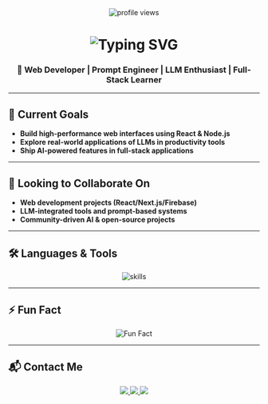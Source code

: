 <!-- README.md -->

<div align="center">

  <img src="https://komarev.com/ghpvc/?username=itisramkumar&label=Profile%20views&color=blueviolet&style=flat" alt="profile views"/>

  <h1>
    <img src="https://readme-typing-svg.herokuapp.com?font=Fira+Code&size=30&pause=1000&color=36BCF7&width=450&lines=Hi+%F0%9F%91%8B%2C+I'm+R.T.+Ram+Kumar" alt="Typing SVG" />
  </h1>

  ### **🚀 Web Developer | Prompt Engineer | LLM Enthusiast | Full-Stack Learner**

</div>

---

## 🎯 <strong>Current Goals</strong>

- **Build high-performance web interfaces using React & Node.js**  
- **Explore real-world applications of LLMs in productivity tools**  
- **Ship AI-powered features in full-stack applications**  

---

## 🤝 <strong>Looking to Collaborate On</strong>

- **Web development projects (React/Next.js/Firebase)**  
- **LLM-integrated tools and prompt-based systems**  
- **Community-driven AI & open-source projects**  

---

## 🛠️ <strong>Languages & Tools</strong>

<div align="center">
  <img src="https://skillicons.dev/icons?i=html,css,js,react,nodejs,python,firebase,git,github,vscode,figma&theme=dark" alt="skills" />
</div>

---

## ⚡ <strong>Fun Fact</strong>

<div align="center">
  <img src="https://readme-typing-svg.herokuapp.com?font=Fira+Code&size=18&pause=1000&color=00F596&center=true&multiline=true&width=800&lines=I+use+prompts+to+solve+problems+others+code+for+hours.;I+build+with+LLMs+like+they're+my+team." alt="Fun Fact" />
</div>

---

## 📬 <strong>Contact Me</strong>

<div align="center">

  <a href="mailto:rajiniram49@gmail.com">
    <img src="https://img.shields.io/badge/Email-rajiniram49@gmail.com-blue?style=for-the-badge&logo=gmail"/>
  </a>

  <a href="https://linkedin.com/in/ramkumar47" target="_blank">
    <img src="https://img.shields.io/badge/LinkedIn-Connect-blue?style=for-the-badge&logo=linkedin"/>
  </a>

   <a href="https://www.instagram.com/ramrajini49/" target="_blank">
    <img src="https://img.shields.io/badge/Instagram-Follow-%23E1306C?style=for-the-badge&logo=instagram&logoColor=white"/>
  </a>

</div>
